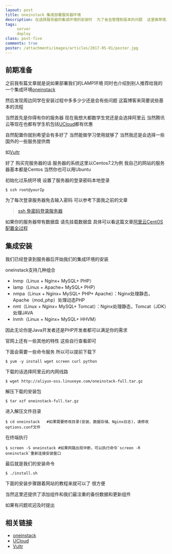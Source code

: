 ```yaml
---
layout: post
title: oneinstack 集成部署服务器环境
description: 在选择服务器的集成环境的安装时  为了省去管理和版本的问题  这里推荐使用这样的一个集成环境安装
tags:
     server
     deploy
class: post-five
comments: true
poster: /attachments/images/articles/2017-05-01/poster.jpg
---
```


## 前期准备

之前我有篇文章就是说如果部署我们的LAMP环境 同时也介绍到别人推荐给我的一个集成环境[oneinstack](https://oneinstack.com/)

然后发现周边同学在安装过程中多多少少还是会有些问题  这篇博客来简要说些基本的流程

当然首先是你得有你的服务器  现在我想大都数学生党还是会选择阿里云 当然腾讯云等现在也都有学生机包括[UCloud](https://oneinstack.com/)都有优惠

自然配置你就别希望会有多好了  当然能做学习使用就够了  当然我还是会选择一些国外的一些服务提供商

如[Vultr](https://www.vultr.com/)

好了 购买完服务器的话 服务器的系统这里以Centos7.2为例  我自己的网站的服务器基本都是Centos  当然你也可以用Ubuntu

初始化过系统环境  设置了服务器的登录密码本地登录
```shell
$ ssh root@yourIp
```

为了每次登录服务器免去输入密码 可以参考下面我之前的文章

> [ssh 免密码登录服务器](http://jellybook.me/articles/2017/01/ssh-login-server-without-password)

如果你的服务器带有数据盘 请先挂载数据盘 具体可以看这篇文章[阿里云CentOS配置全过程](http://www.mayanpeng.cn/?p=507)

## 集成安装
我们已经登录到服务器后开始我们的集成环境的安装 

oneinstack支持几种组合  
- lnmp（Linux + Nginx+ MySQL+ PHP）
- lamp（Linux + Apache+ MySQL+ PHP）
- nmpa（Linux + Nginx+ MySQL+ PHP+ Apache）：Nginx处理静态，Apache（mod_php）处理动态PHP
- nmt（Linux + Nginx+ MySQL+ Tomcat）：Nginx处理静态，Tomcat（JDK）处理JAVA
- lnmh（Linux + Nginx+ MySQL+ HHVM）

因此无论你是Java开发者还是PHP开发者都可以满足你的需求

官网上还有一些其他的特性 这些自行查看即可

下面会需要一些命令服务 所以可以提前下载下
```shell
$ yum -y install wget screen curl python 
```

下载的话选择阿里云的内网线路
```shell
$ wget http://aliyun-oss.linuxeye.com/oneinstack-full.tar.gz
```

解压下载的安装包
```shell
$ tar xzf oneinstack-full.tar.gz
```

进入解压文件目录
```shell
$ cd oneinstack   #如果需要修改目录(安装、数据存储、Nginx日志)，请修改options.conf文件
```

在终端执行
```shell
$ screen -S oneinstack #如果网路出现中断，可以执行命令`screen -R oneinstack`重新连接安装窗口
```

最后就是我们的安装命令
```shell
$ ./install.sh
```

下面的安装步骤跟着网站的教程来就可以了 很方便

当然这里还提供了添加组件和我们最注重的备份数据和更新组件

如果有问题欢迎及时提出

## 相关链接
- [oneinstack](https://oneinstack.com/)
- [UCloud](https://oneinstack.com/)
- [Vultr](https://www.vultr.com/)
